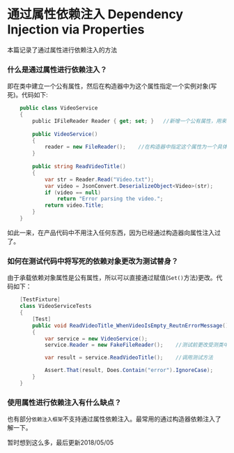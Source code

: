 # 通过属性依赖注入 Dependency Injection via Properties
本篇记录了通过属性进行依赖注入的方法

### 什么是通过属性进行依赖注入？
即在类中建立一个公有属性，然后在构造器中为这个属性指定一个实例对象(写死)。代码如下:
```c#
    public class VideoService
    {
        public IFileReader Reader { get; set; }   //新增一个公有属性，用来承载依赖对象
        
        public VideoService()
        {
            reader = new FileReader();    //在构造器中指定这个属性为一个具体的依赖对象
        }
        
        public string ReadVideoTitle()
        {
            var str = Reader.Read("Video.txt");
            var video = JsonConvert.DeserializeObject<Video>(str);
            if (video == null)
                return "Error parsing the video.";
            return video.Title;
        }
    }
```
如此一来，在产品代码中不用注入任何东西，因为已经通过构造器向属性注入过了。

### 如何在测试代码中将写死的依赖对象更改为测试替身？
由于承载依赖对象属性是公有属性，所以可以直接通过赋值(`Set()`方法)更改。代码如下：
```c#
    [TestFixture]
    class VideoServiceTests
    {
        [Test]
        public void ReadVideoTitle_WhenVideoIsEmpty_ReutnErrorMessage()
        {
            var service = new VideoService();
            service.Reader = new FakeFileReader();    //测试前更改受测类中的公有属性，赋予为测试替身

            var result = service.ReadVideoTitle();    //调用测试方法

            Assert.That(result, Does.Contain("error").IgnoreCase);
        }
    }
```

### 使用属性进行依赖注入有什么缺点？
也有部分`依赖注入框架`不支持通过属性依赖注入。最常用的通过构造器依赖注入了解一下。

暂时想到这么多，最后更新2018/05/05
